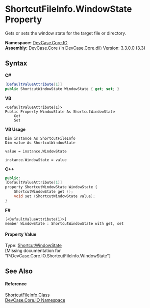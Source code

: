 # ShortcutFileInfo.WindowState Property 
 

Gets or sets the window state for the target file or directory.

**Namespace:**&nbsp;<a href="N_DevCase_Core_IO">DevCase.Core.IO</a><br />**Assembly:**&nbsp;DevCase.Core (in DevCase.Core.dll) Version: 3.3.0.0 (3.3)

## Syntax

**C#**<br />
``` C#
[DefaultValueAttribute(1)]
public ShortcutWindowState WindowState { get; set; }
```

**VB**<br />
``` VB
<DefaultValueAttribute(1)>
Public Property WindowState As ShortcutWindowState
	Get
	Set
```

**VB Usage**<br />
``` VB Usage
Dim instance As ShortcutFileInfo
Dim value As ShortcutWindowState

value = instance.WindowState

instance.WindowState = value
```

**C++**<br />
``` C++
public:
[DefaultValueAttribute(1)]
property ShortcutWindowState WindowState {
	ShortcutWindowState get ();
	void set (ShortcutWindowState value);
}
```

**F#**<br />
``` F#
[<DefaultValueAttribute(1)>]
member WindowState : ShortcutWindowState with get, set

```


#### Property Value
Type: <a href="T_DevCase_Core_IO_ShortcutWindowState">ShortcutWindowState</a><br />\[Missing <value> documentation for "P:DevCase.Core.IO.ShortcutFileInfo.WindowState"\]

## See Also


#### Reference
<a href="T_DevCase_Core_IO_ShortcutFileInfo">ShortcutFileInfo Class</a><br /><a href="N_DevCase_Core_IO">DevCase.Core.IO Namespace</a><br />